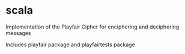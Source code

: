 # scala
Implementation of the Playfair Cipher for enciphering and deciphering messages

Includes playfair package and playfairtests package
